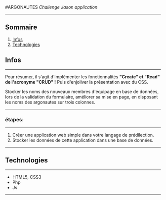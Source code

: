 #ARGONAUTES 
*Challenge Jason application* 

***
## Sommaire
1. [Infos](#infos)
2. [Technologies](#Technologies)

## Infos
***
Pour résumer, il s'agit d'implémenter les fonctionnalités **"Create" et "Read" de l'acronyme "CRUD" !** 
Puis d'enjoliver la présentation avec du CSS.
 
Stocker les noms des nouveaux membres d'équipage en base de données, lors de la validation du formulaire,
améliorer sa mise en page, en disposant les noms des argonautes sur trois colonnes.
***
### étapes:
***
1. Créer une application web simple dans votre langage de prédilection.
2. Stocker les données de cette application dans une base de données.
***
## Technologies
***
* HTML5, CSS3
* Php
* Js
***


